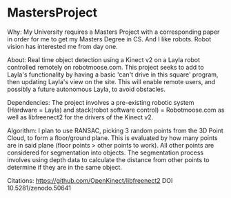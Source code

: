 # MastersProject

Why: My University requires a Masters Project with a corresponding paper in order for me to get my Masters Degree in CS. And
  I like robots. Robot vision has interested me from day one.
  
About: Real time object detection using a Kinect v2 on a Layla robot controlled remotely on robotmoose.com. This project
  seeks to add to Layla's functionality by having a basic 'can't drive in this square' program, then updating Layla's view
  on the site. This will enable remote users, and possibly a future autonomous Layla, to avoid obstacles. 
  
Dependencies: The project involves a pre-existing robotic system (Hardware = Layla) and stack(robot software control) 
  = Robotmoose.com as well as libfreenect2 for the drivers of the Kinect v2.
  
Algorithm: I plan to use RANSAC, picking 3 random points from the 3D Point Cloud, to form a floor/ground plane. This
  is evaluated by how many points are in said plane (floor points > other points to work). All other points are considered
  for segmentation into objects. The segmentation process involves using depth data to calculate the distance from other 
  points to determine if they are in the same object. 
 

Citations: 
https://github.com/OpenKinect/libfreenect2 
DOI 10.5281/zenodo.50641

